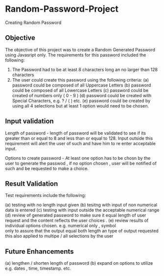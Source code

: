 # Random-Password-Project
Creating Random Password 

Objective
---------

The objective of this project was to create a Random Generated Password using Javasript only. The requirements for this password included the following:

 1. The Password had to be at least 8 characters long an no larger than 128 characters
 2. The user could create this password using the following criteria:
    (a) password could be composed of all Uppercase Letters
    (b) password could be composed of all Lowercase Letters
    (c) password could be created of numbers only ( 0 - 9 )
    (d) password could be created with Special Characters, e.g. ? / ( ) etc.
    (e) password could be created by using all 4 selections but at least 1
        option would need to be chosen.


 Input validation
 ----------------

 Length of password - length of password will be validated to see if its greater than or equal to 8 and less than or equal to 128.  Input outside this requirement will alert the user of such and have him to re enter acceptable input.

 Options to create password - At least one option has to be chosn by the user to generate the passwod , if no option chosen , user will be notified of such and be requested to make a choice.


 Result Validation
 -----------------

 Test requirements include the following:

 (a) testing with no length input given
 (b) tesitng with input of non numerical data is entered
 (c) testing with input outside the acceptable numerical range   
 (d) review of generated password to make sure it equal length of user request and the 
     content reflects the user choices .
 (e) review results of individual options chosen. e.g. numerical only , symbol   
     only to assure that the output equal both length an type of output requested
     this also applied to multipe / all selections by the user


 Future Enhancements
 -------------------

 (a) lengthen / shorten length of password
 (b) expand on options to utilize e.g. dates , time, timestamp. etc.            